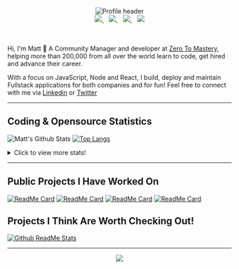 <div align="center">
    <img src="https://github.com/MattCSmith/MattCSmith/raw/master/assets/githubImage.png" alt="Profile header" />
    <div>
        <a href="https://www.linkedin.com/in/matt-c-smith/">
            <img src="https://img.shields.io/badge/linkedin-connect-%230077B5.svg?&style=for-the-badge&logo=linkedin" />
        </a>&nbsp;&nbsp;
        <a href="https://dev.to/mattcsmith">
            <img src="https://img.shields.io/badge/dev.to-follow-%230A0A0A.svg?&style=for-the-badge&logo=dev.to" />
        </a>&nbsp;&nbsp;
        <a href="https://twitter/MattCSmith_">
            <img src="https://img.shields.io/badge/twitter-follow-%231DA1F2.svg?&style=for-the-badge&logo=twitter" />
        </a>&nbsp;&nbsp;
        <a href="https://www.youtube.com/channel/UCQnCh_U9PeXh_7FaxUB7Lsg">
            <img src="https://img.shields.io/badge/youtube-subscribe-%23FF0000.svg?&style=for-the-badge&logo=youtube" />
        </a>
    </div>
</div>
<br/><br/>

Hi, I'm Matt 👋
A Community Manager and developer at [Zero To Mastery](https://zerotomastery.io/?utm_source=mcs_gh), helping more than 200,000 from all over the world learn to code, get hired and advance their career.

With a focus on JavaScript, Node and React, I build, deploy and maintain Fullstack applications for both companies and for fun!
Feel free to connect with me via [Linkedin](https://www.linkedin.com/in/matt-c-smith/) or [Twitter](https://twitter/MattCSmith_)

---
## Coding & Opensource Statistics
![Matt's Github Stats](https://github-readme-stats.vercel.app/api?username=mattcsmith&count_private=true&show_icons=true)
[![Top Langs](https://github-readme-stats.vercel.app/api/top-langs/?username=mattcsmith)](https://github.com/mattcsmith)

<details>
  <summary>Click to view more stats!</summary>
    <!--START_SECTION:waka-->
![Profile Views](http://img.shields.io/badge/Profile%20Views-29-blue)

![Lines of code](https://img.shields.io/badge/From%20Hello%20World%20I%27ve%20Written-1.8%20million%20lines%20of%20code-blue)

**🐱 My Github Data** 

> 🏆 189 Contributions in the Year 2021
 > 
> 📦 0 Bytes Used in Github's Storage 
 > 
> 🚫 Not Opted to Hire
 > 
> 📜 19 Public Repositories 
 > 
> 🔑 0 Private Repositories  
 > 
**I'm a Night 🦉** 

```text
🌞 Morning    34 commits     █░░░░░░░░░░░░░░░░░░░░░░░░   4.58% 
🌆 Daytime    213 commits    ███████░░░░░░░░░░░░░░░░░░   28.71% 
🌃 Evening    290 commits    █████████░░░░░░░░░░░░░░░░   39.08% 
🌙 Night      205 commits    ███████░░░░░░░░░░░░░░░░░░   27.63%

```
📅 **I'm Most Productive on Thursday** 

```text
Monday       108 commits    ███░░░░░░░░░░░░░░░░░░░░░░   14.56% 
Tuesday      96 commits     ███░░░░░░░░░░░░░░░░░░░░░░   12.94% 
Wednesday    98 commits     ███░░░░░░░░░░░░░░░░░░░░░░   13.21% 
Thursday     134 commits    ████░░░░░░░░░░░░░░░░░░░░░   18.06% 
Friday       123 commits    ████░░░░░░░░░░░░░░░░░░░░░   16.58% 
Saturday     112 commits    ███░░░░░░░░░░░░░░░░░░░░░░   15.09% 
Sunday       71 commits     ██░░░░░░░░░░░░░░░░░░░░░░░   9.57%

```


📊 **This Week I Spent My Time On** 

```text
⌚︎ Time Zone: Europe/London

💬 Programming Languages: 
JavaScript               17 hrs 38 mins      ██████████████░░░░░░░░░░░   56.99% 
JSX                      11 hrs 22 mins      █████████░░░░░░░░░░░░░░░░   36.74% 
JSON                     1 hr 41 mins        █░░░░░░░░░░░░░░░░░░░░░░░░   5.48% 
CSS                      7 mins              ░░░░░░░░░░░░░░░░░░░░░░░░░   0.39% 
Git Config               3 mins              ░░░░░░░░░░░░░░░░░░░░░░░░░   0.2%

🔥 Editors: 
VS Code                  30 hrs 57 mins      █████████████████████████   100.0%

💻 Operating System: 
Windows                  30 hrs 57 mins      █████████████████████████   100.0%

```

**I Mostly Code in JavaScript** 

```text
JavaScript               41 repos            ███████████████████░░░░░░   75.93% 
HTML                     7 repos             ███░░░░░░░░░░░░░░░░░░░░░░   12.96% 
CSS                      4 repos             █░░░░░░░░░░░░░░░░░░░░░░░░   7.41% 
TypeScript               1 repo              ░░░░░░░░░░░░░░░░░░░░░░░░░   1.85% 
Python                   1 repo              ░░░░░░░░░░░░░░░░░░░░░░░░░   1.85%

```



<!--END_SECTION:waka-->
</details>

---

## Public Projects I Have Worked On

[![ReadMe Card](https://github-readme-stats.vercel.app/api/pin/?username=zerodevs&repo=FullstackTrends_Challenge-13)](https://www.fullstacktrends.com/)
[![ReadMe Card](https://github-readme-stats.vercel.app/api/pin/?username=mattcsmith&repo=zeroBot-legacy)](https://github.com/MattCSmith/zeroBot-Legacy)
[![ReadMe Card](https://github-readme-stats.vercel.app/api/pin/?username=zerodevs&repo=resource-hub-frontend)](https://github.com/zeroDevs/resource-hub-frontend)
[![ReadMe Card](https://github-readme-stats.vercel.app/api/pin/?username=zerodevs&repo=advent-website)](https://aoc.zerotomastery.io)

## Projects I Think Are Worth Checking Out!
[![Github ReadMe Stats](https://github-readme-stats.vercel.app/api/pin/?username=anuraghazra&repo=github-readme-stats)](https://github.com/anuraghazra/github-readme-stats)

---
<p align='center'>
    <img src="https://visitor-badge.glitch.me/badge?page_id=mattcsmith.github-readme0123" />
</p>
